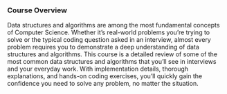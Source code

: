 ### Course Overview

Data structures and algorithms are among the most fundamental concepts of Computer Science. Whether it’s real-world problems you’re trying to solve or the typical coding question asked in an interview, almost every problem requires you to demonstrate a deep understanding of data structures and algorithms. This course is a detailed review of some of the most common data structures and algorithms that you’ll see in interviews and your everyday work. With implementation details, thorough explanations, and hands-on coding exercises, you’ll quickly gain the confidence you need to solve any problem, no matter the situation.